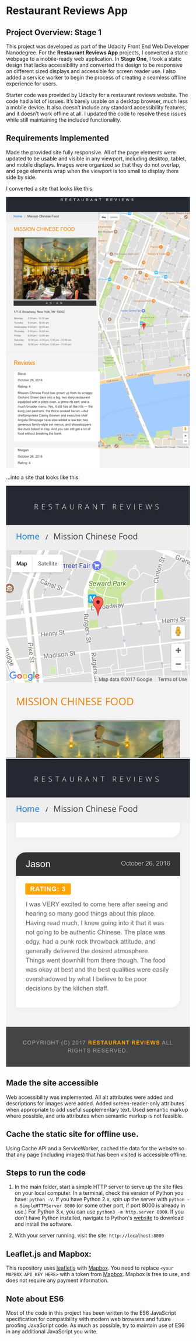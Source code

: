 # Restaurant Reviews App

## Project Overview: Stage 1

This project was developed as part of the Udacity Front End Web Developer Nanodegree. For the **Restaurant Reviews App** projects, I converted a static webpage to a mobile-ready web application. In **Stage One**, I took a static design that lacks accessibility and converted the design to be responsive on different sized displays and accessible for screen reader use. I also added a service worker to begin the process of creating a seamless offline experience for users.

Starter code was provided by Udacity for a restaurant reviews website. The code had a lot of issues. It’s barely usable on a desktop browser, much less a mobile device. It also doesn’t include any standard accessibility features, and it doesn’t work offline at all. I updated the code to resolve these issues while still maintaining the included functionality.

## Requirements Implemented
Made the provided site fully responsive. All of the page elements were updated to be usable and visible in any viewport, including desktop, tablet, and mobile displays. Images were organized so that they do not overlap, and page elements wrap when the viewport is too small to display them side by side.

I converted a site that looks like this:

![](img/starter_page.png)

...into a site that looks like this:

![](img/mobile_page.png)
![](img/mobile_page2.png)

## Made the site accessible
Web accessibility was implemented. All alt attributes were added and descriptions for images were added. Added screen-reader-only attributes when appropriate to add useful supplementary text. Used semantic markup where possible, and aria attributes when semantic markup is not feasible.

## Cache the static site for offline use. 
Using Cache API and a ServiceWorker, cached the data for the website so that any page (including images) that has been visited is accessible offline.

## Steps to run the code

1. In the main folder, start a simple HTTP server to serve up the site files on your local computer. In a terminal, check the version of Python you have: `python -V`. If you have Python 2.x, spin up the server with `python -m SimpleHTTPServer 8000` (or some other port, if port 8000 is already in use.) For Python 3.x, you can use `python3 -m http.server 8000`. If you don't have Python installed, navigate to Python's [website](https://www.python.org/) to download and install the software.

2. With your server running, visit the site: `http://localhost:8000`

## Leaflet.js and Mapbox:

This repository uses [leafletjs](https://leafletjs.com/) with [Mapbox](https://www.mapbox.com/). You need to replace `<your MAPBOX API KEY HERE>` with a token from [Mapbox](https://www.mapbox.com/). Mapbox is free to use, and does not require any payment information. 

## Note about ES6

Most of the code in this project has been written to the ES6 JavaScript specification for compatibility with modern web browsers and future proofing JavaScript code. As much as possible, try to maintain use of ES6 in any additional JavaScript you write. 



